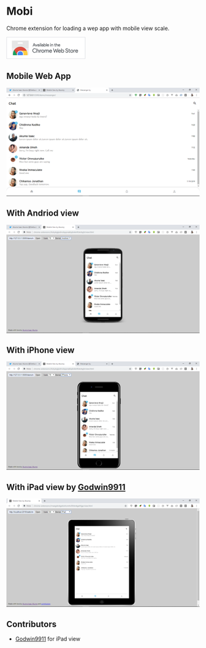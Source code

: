 # Mobi

Chrome extension for loading a wep app with mobile view scale. 

<a href="https://chrome.google.com/webstore/detail/mobi/kdcpkglpdmobppnakbpbnknlfckohpjh">
<img src="./ChromeWebStore_BadgeWBorder_v2_206x58.png">
</a>

## Mobile Web App

<img src="./screenshots/Screenshot-app.png" alt="Web App">

## With Andriod view

<img src="./screenshots/Screenshot-andriod.png" alt="Andriod view emulator">

## With iPhone view

<img src="./screenshots/Screenshot-iphone.png" alt="iPhone view emulator">

## With iPad view by [Godwin9911](https://github.com/Godwin9911)
<img src="./screenshots/Screenshot-ipad.png" alt="iPad view emulator">

## Contributors
- [Godwin9911](https://github.com/Godwin9911) for iPad view

